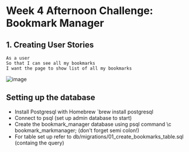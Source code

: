 # Week 4 Afternoon Challenge: Bookmark Manager

## 1. Creating User Stories

```
As a user
So that I can see all my bookmarks 
I want the page to show list of all my bookmarks

```

![image](https://user-images.githubusercontent.com/30720508/112006249-764bf780-8b1b-11eb-9e35-d0ae0d28f0bd.png)


## Setting up the database

- Install Postgresql with Homebrew `brew install postgresql
- Connect to psql (set up admin database to start)
- Create the bookmark_manager database using psql command \c bookmark_markmanager; (don't forget semi colon!)
- For table set up refer to db/migrations/01_create_bookmarks_table.sql (containg the query)



